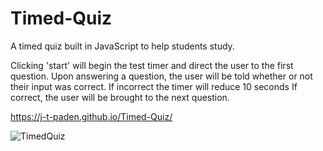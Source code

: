 # Timed-Quiz
A timed quiz built in JavaScript to help students study.

Clicking 'start' will begin the test timer and direct the user to the first question.
Upon answering a question, the user will be told whether or not their input was correct. 
If incorrect the timer will reduce 10 seconds
If correct, the user will be brought to the next question.

https://j-t-paden.github.io/Timed-Quiz/

![TimedQuiz](https://github.com/J-T-Paden/Timed-Quiz/assets/136770879/cc677833-9210-4add-b41c-39b0487153ec)
